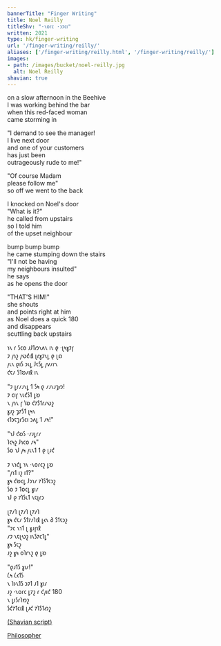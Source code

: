 ```yaml
---
bannerTitle: "Finger Writing" 
title: Noel Reilly
titleShv: "·𐑯𐑴𐑩𐑤 ·𐑮𐑲𐑤𐑦"
written: 2021
type: hk/finger-writing
url: '/finger-writing/reilly/'
aliases: ['/finger-writing/reilly.html', '/finger-writing/reilly/']
images:
- path: /images/bucket/noel-reilly.jpg 
  alt: Noel Reilly
shavian: true
---
```


<div class="latin">

on a slow afternoon in the Beehive  
I was working behind the bar  
when this red-faced woman  
came storming in  


"I demand to see the manager!  
I live next door  
and one of your customers  
has just been  
outrageously rude to me!"


"Of course Madam  
please follow me"  
so off we went to the back


I knocked on Noel's door  
"What is it?"  
he called from upstairs  
so I told him  
of the upset neighbour


bump bump bump  
he came stumping down the stairs  
"I'll not be having  
my neighbours insulted"  
he says  
as he opens the door


"THAT'S HIM!"  
she shouts  
and points right at him  
as Noel does a quick 180  
and disappears  
scuttling back upstairs
</div>

<div class="shavian">

𐑪𐑯 𐑩 𐑕𐑤𐑴 𐑨𐑓𐑑𐑼𐑯𐑵𐑯 𐑦𐑯 𐑞 ·𐑚𐑰𐑣𐑲𐑝  
𐑲 𐑢𐑪𐑟 𐑢𐑻𐑒𐑦𐑙 𐑚𐑩𐑣𐑲𐑯𐑛 𐑞 𐑚𐑸  
𐑢𐑧𐑯 𐑞𐑦𐑕 𐑮𐑧𐑛 𐑓𐑱𐑕𐑛 𐑢𐑫𐑥𐑩𐑯  
𐑒𐑱𐑥 𐑕𐑑𐑹𐑥𐑦𐑙 𐑦𐑯  

"𐑲 𐑛𐑩𐑥𐑨𐑯𐑛 𐑑 𐑕𐑰 𐑞 𐑥𐑨𐑯𐑨𐑡𐑼!  
𐑲 𐑤𐑦𐑝 𐑯𐑧𐑒𐑕𐑑 𐑛𐑹  
𐑯 𐑢𐑪𐑯 𐑝 𐑘𐑹 𐑒𐑳𐑕𐑑𐑩𐑥𐑻𐑟  
𐑣𐑨𐑟 𐑡𐑳𐑕𐑑 𐑚𐑰𐑯  
𐑬𐑑𐑮𐑱𐑡𐑩𐑕𐑤𐑦 𐑮𐑵𐑛 𐑑 𐑥𐑰!"  

"𐑪𐑓 𐑒𐑹𐑕 ·𐑥𐑨𐑛𐑩𐑥  
𐑐𐑤𐑰𐑟 𐑓𐑪𐑤𐑴 𐑥𐑰"  
𐑕𐑴 𐑪𐑓 𐑢𐑰 𐑢𐑧𐑯𐑑 𐑑 𐑞 𐑚𐑨𐑒  

𐑲 𐑯𐑪𐑒𐑛 𐑪𐑯 ·𐑯𐑴𐑩𐑤𐑟 𐑛𐑹  
"𐑢𐑪𐑑 𐑦𐑟 𐑦𐑑?"  
𐑣𐑰 𐑒𐑹𐑤𐑛 𐑓𐑮𐑪𐑥 𐑳𐑐𐑕𐑑𐑱𐑮𐑟  
𐑕𐑴 𐑲 𐑑𐑴𐑤𐑛 𐑣𐑦𐑥  
𐑪𐑓 𐑞 𐑳𐑐𐑕𐑧𐑑 𐑯𐑱𐑚𐑩𐑮  

𐑚𐑳𐑥𐑐 𐑚𐑳𐑥𐑐 𐑚𐑳𐑥𐑐  
𐑣𐑰 𐑒𐑱𐑥 𐑕𐑑𐑳𐑥𐑐𐑦𐑙 𐑛𐑬𐑯 𐑔 𐑕𐑑𐑱𐑮𐑟  
"𐑲𐑤 𐑯𐑪𐑑 𐑚 𐑣𐑨𐑝𐑦𐑙  
𐑥𐑲 𐑯𐑱𐑚𐑻𐑟 𐑦𐑯𐑕𐑳𐑤𐑑𐑛"  
𐑣𐑰 𐑕𐑱𐑟  
𐑨𐑟 𐑣𐑰 𐑴𐑐𐑩𐑯𐑟 𐑞 𐑛𐑹  

"𐑞𐑨𐑑𐑕 𐑣𐑦𐑥!"  
𐑖𐑰 𐑖𐑬𐑑𐑕  
𐑯 𐑐𐑶𐑯𐑑𐑕 𐑮𐑲𐑑 𐑨𐑑 𐑣𐑦𐑥  
𐑨𐑟 ·𐑯𐑴𐑩𐑤 𐑛𐑳𐑟 𐑩 𐑒𐑢𐑦𐑒 180  
𐑯 𐑛𐑦𐑕𐑩𐑐𐑽𐑟  
𐑕𐑒𐑳𐑑𐑤𐑦𐑙 𐑚𐑨𐑒 𐑳𐑐𐑕𐑑𐑺𐑟

[(Shavian script)](/shavian/intro)

</div>

[Philosopher](https://www.swindonadvertiser.co.uk/news/11136446.the-time-an-outrageous-pub-landlord-managed-to-get-swindon-into-the-new-york-times/)

